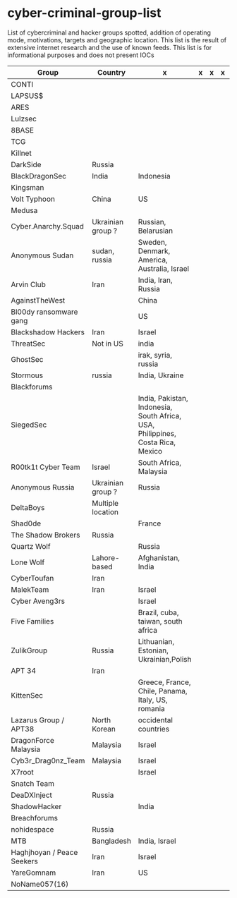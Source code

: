 # cyber-criminal-group-list
List of cybercriminal and hacker groups spotted, addition of operating mode, motivations, targets and geographic location. This list is the result of extensive internet research and the use of known feeds. This list is for informational purposes and does not present IOCs



| Group | Country | x | x | x | x | x |
| --- | --- |--- | --- | --- | --- | --- |
| CONTI | | |
| LAPSUS$ | | |
| ARES | | |
| Lulzsec | | |
| 8BASE | | |
| TCG | | |
| Killnet | | |
| DarkSide | Russia | |
| BlackDragonSec | India | Indonesia |
| Kingsman | | |
| Volt Typhoon | China | US |
| Medusa | | |
| Cyber.Anarchy.Squad | Ukrainian group ? | Russian, Belarusian |
| Anonymous Sudan | sudan, russia | Sweden, Denmark, America, Australia, Israel |
| Arvin Club | Iran | India, Iran, Russia |
| AgainstTheWest | | China |
| Bl00dy ransomware gang | | US |
| Blackshadow Hackers | Iran | Israel |
| ThreatSec | Not in US | india |
| GhostSec | | irak, syria, russia |
| Stormous | russia | India, Ukraine |
| Blackforums | | |
| SiegedSec | | India, Pakistan, Indonesia, South Africa, USA, Philippines, Costa Rica, Mexico |
| R00tk1t Cyber Team | Israel | South Africa, Malaysia |
| Anonymous Russia | Ukrainian group ? | Russia |
| DeltaBoys | Multiple location | |
| Shad0de | | France |
| The Shadow Brokers | Russia | |
| Quartz Wolf | | Russia |
| Lone Wolf | Lahore-based | Afghanistan, India |
| CyberToufan | Iran | |
| MalekTeam | Iran | Israel |
| Cyber Aveng3rs | | Israel |
| Five Families | | Brazil, cuba, taiwan, south africa |
| ZulikGroup | Russia | Lithuanian, Estonian, Ukrainian,Polish |
| APT 34 | Iran | |
| KittenSec | | Greece, France, Chile, Panama, Italy, US, romania |
| Lazarus Group / APT38 | North Korean | occidental countries |
| DragonForce Malaysia | Malaysia | Israel |
| Cyb3r_Drag0nz_Team | Malaysia | Israel |
| X7root | | Israel |
| Snatch Team | | |
| DeaDXInject | Russia | |
| ShadowHacker | | India |
| Breachforums | | |
| nohidespace | Russia | |
| MTB | Bangladesh | India, Israel |
| Haghjhoyan / Peace Seekers | Iran | Israel |
| YareGomnam | Iran | US |
| NoName057(16) | | |
